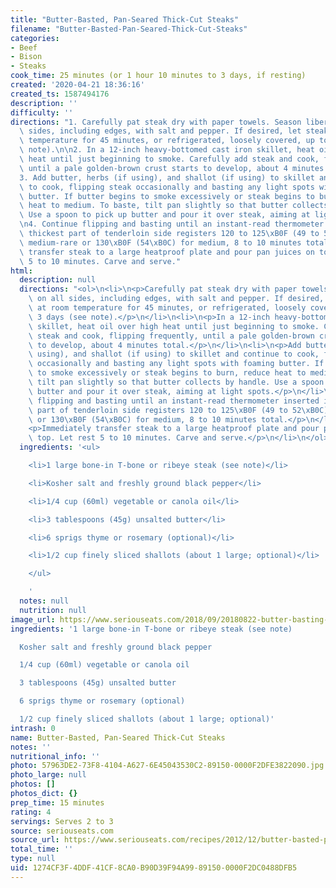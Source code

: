 ```yaml
---
title: "Butter-Basted, Pan-Seared Thick-Cut Steaks"
filename: "Butter-Basted-Pan-Seared-Thick-Cut-Steaks"
categories:
- Beef
- Bison
- Steaks
cook_time: 25 minutes (or 1 hour 10 minutes to 3 days, if resting)
created: '2020-04-21 18:36:16'
created_ts: 1587494176
description: ''
difficulty: ''
directions: "1. Carefully pat steak dry with paper towels. Season liberally on all\
  \ sides, including edges, with salt and pepper. If desired, let steak rest at room\
  \ temperature for 45 minutes, or refrigerated, loosely covered, up to 3 days (see\
  \ note).\n\n2. In a 12-inch heavy-bottomed cast iron skillet, heat oil over high\
  \ heat until just beginning to smoke. Carefully add steak and cook, flipping frequently,\
  \ until a pale golden-brown crust starts to develop, about 4 minutes total.\n\n\
  3. Add butter, herbs (if using), and shallot (if using) to skillet and continue\
  \ to cook, flipping steak occasionally and basting any light spots with foaming\
  \ butter. If butter begins to smoke excessively or steak begins to burn, reduce\
  \ heat to medium. To baste, tilt pan slightly so that butter collects by handle.\
  \ Use a spoon to pick up butter and pour it over steak, aiming at light spots.\n\
  \n4. Continue flipping and basting until an instant-read thermometer inserted into\
  \ thickest part of tenderloin side registers 120 to 125\xB0F (49 to 52\xB0C) for\
  \ medium-rare or 130\xB0F (54\xB0C) for medium, 8 to 10 minutes total.\n\n5. Immediately\
  \ transfer steak to a large heatproof plate and pour pan juices on top. Let rest\
  \ 5 to 10 minutes. Carve and serve."
html:
  description: null
  directions: "<ol>\n<li>\n<p>Carefully pat steak dry with paper towels. Season liberally\
    \ on all sides, including edges, with salt and pepper. If desired, let steak rest\
    \ at room temperature for 45 minutes, or refrigerated, loosely covered, up to\
    \ 3 days (see note).</p>\n</li>\n<li>\n<p>In a 12-inch heavy-bottomed cast iron\
    \ skillet, heat oil over high heat until just beginning to smoke. Carefully add\
    \ steak and cook, flipping frequently, until a pale golden-brown crust starts\
    \ to develop, about 4 minutes total.</p>\n</li>\n<li>\n<p>Add butter, herbs (if\
    \ using), and shallot (if using) to skillet and continue to cook, flipping steak\
    \ occasionally and basting any light spots with foaming butter. If butter begins\
    \ to smoke excessively or steak begins to burn, reduce heat to medium. To baste,\
    \ tilt pan slightly so that butter collects by handle. Use a spoon to pick up\
    \ butter and pour it over steak, aiming at light spots.</p>\n</li>\n<li>\n<p>Continue\
    \ flipping and basting until an instant-read thermometer inserted into thickest\
    \ part of tenderloin side registers 120 to 125\xB0F (49 to 52\xB0C) for medium-rare\
    \ or 130\xB0F (54\xB0C) for medium, 8 to 10 minutes total.</p>\n</li>\n<li>\n\
    <p>Immediately transfer steak to a large heatproof plate and pour pan juices on\
    \ top. Let rest 5 to 10 minutes. Carve and serve.</p>\n</li>\n</ol>\n"
  ingredients: '<ul>

    <li>1 large bone-in T-bone or ribeye steak (see note)</li>

    <li>Kosher salt and freshly ground black pepper</li>

    <li>1/4 cup (60ml) vegetable or canola oil</li>

    <li>3 tablespoons (45g) unsalted butter</li>

    <li>6 sprigs thyme or rosemary (optional)</li>

    <li>1/2 cup finely sliced shallots (about 1 large; optional)</li>

    </ul>

    '
  notes: null
  nutrition: null
image_url: https://www.seriouseats.com/2018/09/20180822-butter-basting-steak-fish-liz-clayman-9.jpg
ingredients: '1 large bone-in T-bone or ribeye steak (see note)

  Kosher salt and freshly ground black pepper

  1/4 cup (60ml) vegetable or canola oil

  3 tablespoons (45g) unsalted butter

  6 sprigs thyme or rosemary (optional)

  1/2 cup finely sliced shallots (about 1 large; optional)'
intrash: 0
name: Butter-Basted, Pan-Seared Thick-Cut Steaks
notes: ''
nutritional_info: ''
photo: 57963DE2-73F8-4104-A627-6E45043530C2-89150-0000F2DFE3822090.jpg
photo_large: null
photos: []
photos_dict: {}
prep_time: 15 minutes
rating: 4
servings: Serves 2 to 3
source: seriouseats.com
source_url: https://www.seriouseats.com/recipes/2012/12/butter-basted-pan-seared-steaks-recipe.html
total_time: ''
type: null
uid: 1274CF3F-4DDF-41CF-8CA0-B90D39F94A99-89150-0000F2DC0488DFB5
---
```

